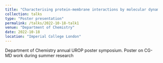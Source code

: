 ```yaml
---
title: "Characterising protein-membrane interactions by molecular dynamics (MD) simulations"
collection: talks
type: "Poster presentation"
permalink: /talks/2022-10-18-talk1
venue: "Department of Chemistry"
date: 2022-10-18
location: "Imperial College London"
---
```

Department of Chemistry annual UROP poster symposium. Poster on CG-MD work during summer research 
